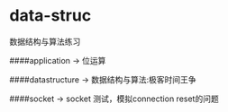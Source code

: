 # data-struc
数据结构与算法练习

####application -> 位运算

####datastructure -> 数据结构与算法:极客时间王争

####socket -> socket 测试，模拟connection reset的问题 
